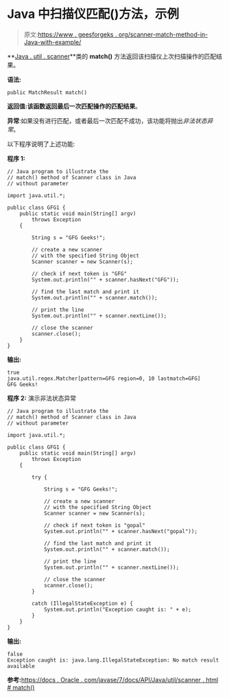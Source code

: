 # Java 中扫描仪匹配()方法，示例

> 原文:[https://www . geesforgeks . org/scanner-match-method-in-Java-with-example/](https://www.geeksforgeeks.org/scanner-match-method-in-java-with-example/)

**[Java . util . scanner](https://www.GeeksforGeeks.org/scanner-class-in-java/)**类的 **match()** 方法返回该扫描仪上次扫描操作的匹配结果。

**语法:**

```
public MatchResult match()
```

**返回值:**该函数返回最后一次匹配操作的**匹配结果**。

**异常**:如果没有进行匹配，或者最后一次匹配不成功，该功能将抛出*非法状态异常*。

以下程序说明了上述功能:

**程序 1:**

```
// Java program to illustrate the
// match() method of Scanner class in Java
// without parameter

import java.util.*;

public class GFG1 {
    public static void main(String[] argv)
        throws Exception
    {

        String s = "GFG Geeks!";

        // create a new scanner
        // with the specified String Object
        Scanner scanner = new Scanner(s);

        // check if next token is "GFG"
        System.out.println("" + scanner.hasNext("GFG"));

        // find the last match and print it
        System.out.println("" + scanner.match());

        // print the line
        System.out.println("" + scanner.nextLine());

        // close the scanner
        scanner.close();
    }
}
```

**输出:**

```
true
java.util.regex.Matcher[pattern=GFG region=0, 10 lastmatch=GFG]
GFG Geeks!

```

**程序 2:** 演示非法状态异常

```
// Java program to illustrate the
// match() method of Scanner class in Java
// without parameter

import java.util.*;

public class GFG1 {
    public static void main(String[] argv)
        throws Exception
    {

        try {

            String s = "GFG Geeks!";

            // create a new scanner
            // with the specified String Object
            Scanner scanner = new Scanner(s);

            // check if next token is "gopal"
            System.out.println("" + scanner.hasNext("gopal"));

            // find the last match and print it
            System.out.println("" + scanner.match());

            // print the line
            System.out.println("" + scanner.nextLine());

            // close the scanner
            scanner.close();
        }

        catch (IllegalStateException e) {
            System.out.println("Exception caught is: " + e);
        }
    }
}
```

**输出:**

```
false
Exception caught is: java.lang.IllegalStateException: No match result available

```

**参考:**[https://docs . Oracle . com/javase/7/docs/API/Java/util/scanner . html # match()](https://docs.oracle.com/javase/7/docs/api/java/util/Scanner.html#match())